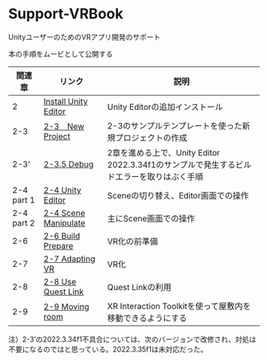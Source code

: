 # Support-VRBook
UnityユーザーのためのVRアプリ開発のサポート

本の手順をムービとして公開する

関連章|リンク|説明
-|-|-
2|[Install Unity Editor](https://youtu.be/PEQiShwHEPI?si=7l8AceXSE5hlRHrd)|Unity Editorの追加インストール
2-3|[2-3　New Project](https://youtu.be/jzoBMacQhms?si=i4SR5vPVjpAEopyp)|2-3のサンプルテンプレートを使った新規プロジェクトの作成
2-3’|[2-3.5 Debug](https://youtu.be/2TZrS1IMrVU?si=UPDt-reYsSMepsLR)|2章を進める上で、Unity Editor 2022.3.34f1のサンプルで発生するビルドエラーを取りはぶく手順
2-4 part 1|[2-4 Unity Editor](https://youtu.be/AdLcIHF6NOo)|Sceneの切り替え、Editor画面での操作
2-4 part 2|[2-4 Scene Manipulate](https://youtu.be/u8oyS-4BzpQ)|主にScene画面での操作
2-6|[2-6 Build Prepare](https://youtu.be/CgclkgwH38Q)|VR化の前準備
2-7|[2-7 Adapting VR](https://youtu.be/0G4aoOYk5YA)|VR化
2-8|[2-8 Use Quest Link](https://youtu.be/TWHYrd_Hqpo)|Quest Linkの利用
2-9|[2-9 Moving room](https://youtu.be/lVsedsWLSIU)|XR Interaction Toolkitを使って屋敷内を移動できるようにする

注）2-3’の2022.3.34f1不具合については、次のバージョンで改修され、対処は不要になるのではと思っている。2022.3.35f1は未対応だった。
